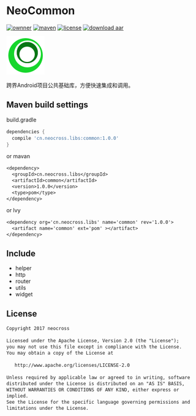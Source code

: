 # NeoCommon
[![ownner](https://img.shields.io/badge/owner-neocross-green.svg)](http://www.neocorss.cn)
[![maven](https://img.shields.io/badge/maven-v1.0.0-ff69b4.svg)](https://bintray.com/neocross2017/maven/common)
[![license](https://img.shields.io/hexpm/l/plug.svg)](https://www.apache.org/licenses/LICENSE-2.0.html)
[![download aar](https://img.shields.io/badge/Download-aar-yellowgreen.svg)](https://dl.bintray.com/neocross2017/maven/cn/neocross/libs/common/1.0.0/common-1.0.0.aar)

![logo](https://github.com/neocross/NeoCommon/blob/master/common/pom_icon.png)

跨界Android项目公共基础库，方便快速集成和调用。 

## Maven build settings
build.gradle
```gradle
dependencies {
  compile 'cn.neocross.libs:common:1.0.0'
}
```
or mavan
```mavan
<dependency>
  <groupId>cn.neocross.libs</groupId>
  <artifactId>common</artifactId>
  <version>1.0.0</version>
  <type>pom</type>
</dependency>
```
or lvy
```lvy
<dependency org='cn.neocross.libs' name='common' rev='1.0.0'>
  <artifact name='common' ext='pom' ></artifact>
</dependency>
```
## Include
- helper
- http
- router
- utils
- widget
## License

    Copyright 2017 neocross

    Licensed under the Apache License, Version 2.0 (the "License");
    you may not use this file except in compliance with the License.
    You may obtain a copy of the License at

       http://www.apache.org/licenses/LICENSE-2.0

    Unless required by applicable law or agreed to in writing, software
    distributed under the License is distributed on an "AS IS" BASIS,
    WITHOUT WARRANTIES OR CONDITIONS OF ANY KIND, either express or implied.
    See the License for the specific language governing permissions and
    limitations under the License.
